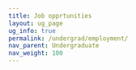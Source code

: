 ```yaml
---
title: Job opprtunities
layout: ug_page
ug_info: true
permalink: /undergrad/employment/
nav_parent: Undergraduate
nav_weight: 100
---
```

